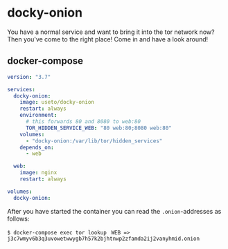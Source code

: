 # docky-onion

You have a normal service and want to bring it into the tor network now? Then you've come to the right place! Come in and have a look around!

## docker-compose


```yaml
version: "3.7"

services:
  docky-onion:
    image: useto/docky-onion
    restart: always
    environment:
      # this forwards 80 and 8080 to web:80
      TOR_HIDDEN_SERVICE_WEB: "80 web:80;8080 web:80"
    volumes:
      - "docky-onion:/var/lib/tor/hidden_services"
    depends_on:
      - web

  web:
    image: nginx
    restart: always

volumes:
  docky-onion:
```

After you have started the container you can read the `.onion`-addresses as follows:

`$ docker-compose exec tor lookup `
`WEB => j3c7wmyv6b3q3uvowetwwygb7h57k2bjhtnwp2zfamda2ij2vanyhmid.onion`

